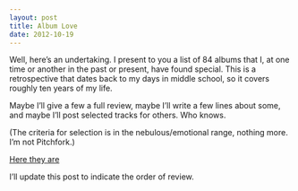 ```yaml
---
layout: post
title: Album Love
date: 2012-10-19
---
```


Well, here’s an undertaking. I present to you a list of 84 albums that
I, at one time or another in the past or present, have found special.
This is a retrospective that dates back to my days in middle school, so
it covers roughly ten years of my life.

Maybe I’ll give a few a full review, maybe I’ll write a few lines about
some, and maybe I’ll post selected tracks for others. Who knows.

(The criteria for selection is in the nebulous/emotional range, nothing
more. I’m not Pitchfork.)

[Here they are](https://docs.google.com/spreadsheet/pub?key=0ArDppihwaWa6dFdaeV9pOXNTeERqbWVFTFp5bWFuNmc&output=html)

I’ll update this post to indicate the order of review.

